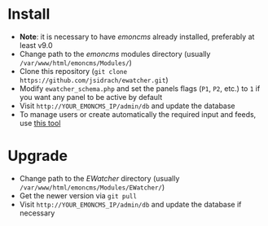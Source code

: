 # Install

* **Note**: it is necessary to have *emoncms* already installed, preferably at least v9.0
* Change path to the *emoncms* modules directory (usually `/var/www/html/emoncms/Modules/`)
* Clone this repository (`git clone https://github.com/jsidrach/ewatcher.git`)
* Modify `ewatcher_schema.php` and set the panels flags (`P1`, `P2`, etc.) to `1` if you want any panel to be active by default
* Visit `http://YOUR_EMONCMS_IP/admin/db` and update the database
* To manage users or create automatically the required input and feeds, use [this tool](https://github.com/jsidrach/ewatcher-users/)

# Upgrade

* Change path to the *EWatcher* directory (usually `/var/www/html/emoncms/Modules/EWatcher/`)
* Get the newer version via `git pull`
* Visit `http://YOUR_EMONCMS_IP/admin/db` and update the database if necessary
